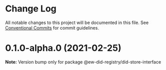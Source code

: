 # Change Log

All notable changes to this project will be documented in this file.
See [Conventional Commits](https://conventionalcommits.org) for commit guidelines.

# 0.1.0-alpha.0 (2021-02-25)

**Note:** Version bump only for package @ew-did-registry/did-store-interface
